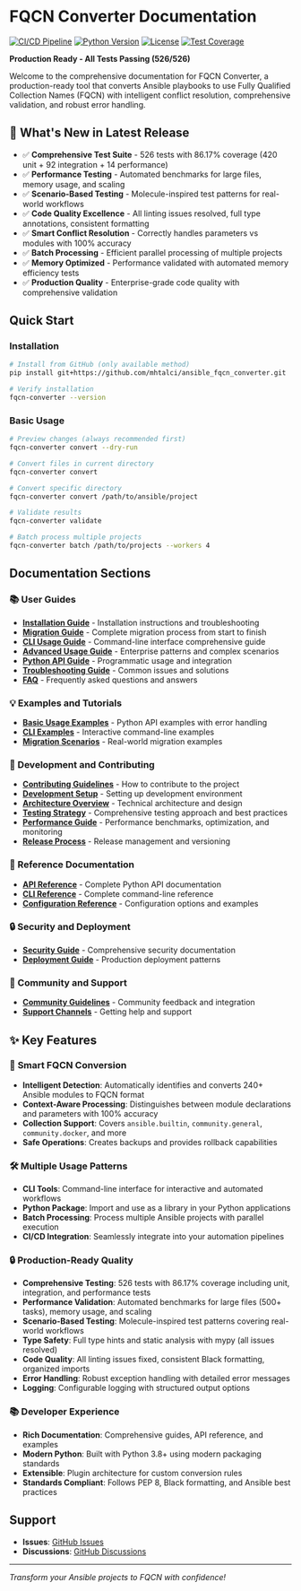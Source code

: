# FQCN Converter Documentation

[![CI/CD Pipeline](https://github.com/mhtalci/ansible_fqcn_converter/workflows/CI/badge.svg)](https://github.com/mhtalci/ansible_fqcn_converter/actions)
[![Python Version](https://img.shields.io/badge/python-3.8%2B-blue)](https://www.python.org/downloads/)
[![License](https://img.shields.io/badge/license-MIT-green)](LICENSE)
[![Test Coverage](https://img.shields.io/badge/coverage-86.17%25-brightgreen)](https://github.com/mhtalci/ansible_fqcn_converter/actions)

**Production Ready - All Tests Passing (526/526)**

Welcome to the comprehensive documentation for FQCN Converter, a production-ready tool that converts Ansible playbooks to use Fully Qualified Collection Names (FQCN) with intelligent conflict resolution, comprehensive validation, and robust error handling.

## 🎉 What's New in Latest Release

- ✅ **Comprehensive Test Suite** - 526 tests with 86.17% coverage (420 unit + 92 integration + 14 performance)
- ✅ **Performance Testing** - Automated benchmarks for large files, memory usage, and scaling
- ✅ **Scenario-Based Testing** - Molecule-inspired test patterns for real-world workflows
- ✅ **Code Quality Excellence** - All linting issues resolved, full type annotations, consistent formatting
- ✅ **Smart Conflict Resolution** - Correctly handles parameters vs modules with 100% accuracy
- ✅ **Batch Processing** - Efficient parallel processing of multiple projects
- ✅ **Memory Optimized** - Performance validated with automated memory efficiency tests
- ✅ **Production Quality** - Enterprise-grade code quality with comprehensive validation

## Quick Start

### Installation
```bash
# Install from GitHub (only available method)
pip install git+https://github.com/mhtalci/ansible_fqcn_converter.git

# Verify installation
fqcn-converter --version
```

### Basic Usage
```bash
# Preview changes (always recommended first)
fqcn-converter convert --dry-run

# Convert files in current directory
fqcn-converter convert

# Convert specific directory
fqcn-converter convert /path/to/ansible/project

# Validate results
fqcn-converter validate

# Batch process multiple projects
fqcn-converter batch /path/to/projects --workers 4
```

## Documentation Sections

### 📚 User Guides
- **[Installation Guide](installation.md)** - Installation instructions and troubleshooting
- **[Migration Guide](migration-guide.md)** - Complete migration process from start to finish
- **[CLI Usage Guide](usage/cli.md)** - Command-line interface comprehensive guide
- **[Advanced Usage Guide](usage/advanced-usage.md)** - Enterprise patterns and complex scenarios
- **[Python API Guide](usage/api.md)** - Programmatic usage and integration
- **[Troubleshooting Guide](troubleshooting.md)** - Common issues and solutions
- **[FAQ](faq.md)** - Frequently asked questions and answers

### 💡 Examples and Tutorials
- **[Basic Usage Examples](examples/basic_usage.py)** - Python API examples with error handling
- **[CLI Examples](usage/cli_examples.sh)** - Interactive command-line examples
- **[Migration Scenarios](migration-guide.md#common-migration-scenarios)** - Real-world migration examples

### 🔧 Development and Contributing
- **[Contributing Guidelines](development/contributing.md)** - How to contribute to the project
- **[Development Setup](development/setup.md)** - Setting up development environment
- **[Architecture Overview](development/architecture.md)** - Technical architecture and design
- **[Testing Strategy](development/testing-strategy.md)** - Comprehensive testing approach and best practices
- **[Performance Guide](development/performance.md)** - Performance benchmarks, optimization, and monitoring
- **[Release Process](development/release-process.md)** - Release management and versioning

### 📖 Reference Documentation
- **[API Reference](reference/api.md)** - Complete Python API documentation
- **[CLI Reference](usage/cli_reference.md)** - Complete command-line reference
- **[Configuration Reference](usage/cli_reference.md#configuration)** - Configuration options and examples

### 🔒 Security and Deployment
- **[Security Guide](security/security-guide.md)** - Comprehensive security documentation
- **[Deployment Guide](deployment/deployment-guide.md)** - Production deployment patterns

### 🌟 Community and Support
- **[Community Guidelines](community/feedback-integration.md)** - Community feedback and integration
- **[Support Channels](faq.md#community-and-support)** - Getting help and support

## ✨ Key Features

### 🎯 **Smart FQCN Conversion**
- **Intelligent Detection**: Automatically identifies and converts 240+ Ansible modules to FQCN format
- **Context-Aware Processing**: Distinguishes between module declarations and parameters with 100% accuracy
- **Collection Support**: Covers `ansible.builtin`, `community.general`, `community.docker`, and more
- **Safe Operations**: Creates backups and provides rollback capabilities

### 🛠️ **Multiple Usage Patterns**
- **CLI Tools**: Command-line interface for interactive and automated workflows
- **Python Package**: Import and use as a library in your Python applications
- **Batch Processing**: Process multiple Ansible projects with parallel execution
- **CI/CD Integration**: Seamlessly integrate into your automation pipelines

### 🔒 **Production-Ready Quality**
- **Comprehensive Testing**: 526 tests with 86.17% coverage including unit, integration, and performance tests
- **Performance Validation**: Automated benchmarks for large files (500+ tasks), memory usage, and scaling
- **Scenario-Based Testing**: Molecule-inspired test patterns covering real-world workflows
- **Type Safety**: Full type hints and static analysis with mypy (all issues resolved)
- **Code Quality**: All linting issues fixed, consistent Black formatting, organized imports
- **Error Handling**: Robust exception handling with detailed error messages
- **Logging**: Configurable logging with structured output options

### 📚 **Developer Experience**
- **Rich Documentation**: Comprehensive guides, API reference, and examples
- **Modern Python**: Built with Python 3.8+ using modern packaging standards
- **Extensible**: Plugin architecture for custom conversion rules
- **Standards Compliant**: Follows PEP 8, Black formatting, and Ansible best practices

## Support

- **Issues**: [GitHub Issues](https://github.com/mhtalci/ansible_fqcn_converter/issues)
- **Discussions**: [GitHub Discussions](https://github.com/mhtalci/ansible_fqcn_converter/discussions)

---

*Transform your Ansible projects to FQCN with confidence!*